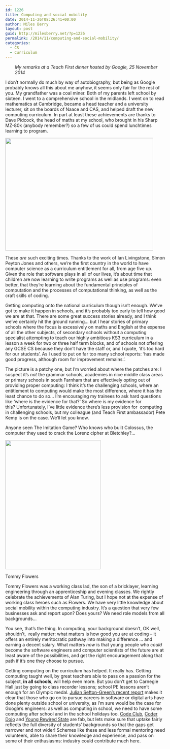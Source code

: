 ```yaml
---
id: 1226
title: Computing and social mobility
date: 2014-11-26T08:26:41+00:00
author: Miles Berry
layout: post
guid: http://milesberry.net/?p=1226
permalink: /2014/11/computing-and-social-mobility/
categories:
  - CS
  - Curriculum
---
```

<p style="padding-left: 30px;">
  <em>My remarks at a Teach First dinner hosted by Google, 25 November 2014</em>
</p>

I don’t normally do much by way of autobiography, but being as Google probably knows all this about me anyhow, it seems only fair for the rest of you. My grandfather was a coal miner. Both of my parents left school by sixteen. I went to a comprehensive school in the midlands. I went on to read mathematics at Cambridge, became a head teacher and a university lecturer, sit on the boards of Naace and CAS, and helped draft the new computing curriculum. In part at least these achievements are thanks to Dave Pidcock, the head of maths at my school, who brought in his Sharp MZ-80k (anybody remember?) so a few of us could spend lunchtimes learning to program.

<img class="aligncenter" src="http://upload.wikimedia.org/wikipedia/commons/1/1f/Mz80k.jpg" alt="" width="466" height="355" />

These _are_ such exciting times. Thanks to the work of Ian Livingstone, Simon Peyton Jones and others, we’re the first country in the world to have computer science as a curriculum entitlement for all, from age five up. Given the role that software plays in all of our lives, it’s about time that children are now learning to write programs as well as use programs: even better, that they’re learning about the fundamental principles of computation and the processes of computational thinking, as well as the craft skills of coding.

Getting computing onto the national curriculum though isn’t enough. We’ve got to make it happen in schools, and it’s probably too early to tell how good we are at that. There are some great success stories already, and I think we’ve certainly hit the ground running… but I hear stories of primary schools where the focus is excessively on maths and English at the expense of all the other subjects, of secondary schools without a computing specialist attempting to teach our highly ambitious KS3 curriculum in a lesson a week for two or three half term blocks, and of schools not offering any GCSE CS because they don’t have the staff or, and I quote, ‘it’s too hard for our students’. As I used to put on far too many school reports: ‘has made good progress, although room for improvement remains.’.

The picture is a patchy one, but I’m worried about where the patches are: I suspect it’s _not_ the grammar schools, academies in nice middle class areas or primary schools in south Farnham that are effectively opting out of providing proper computing: I think it’s the challenging schools, where an entitlement to computing would make the most difference, where it has the least chance to do so&#8230; I’m encouraging my trainees to ask hard questions like ‘where is the evidence for that?’ So where is my evidence for this? Unfortunately, I’ve little evidence there’s less provision for  computing in challenging schools, but my colleague (and Teach First ambassador) Pete Kemp is on the case. We’ll let you know.

Anyone seen The Imitation Game? Who knows who built Colossus, the computer they used to crack the Lorenz cipher at Bletchley?&#8230;

<div style="width: 310px" class="wp-caption aligncenter">
  <img src="http://upload.wikimedia.org/wikipedia/commons/8/84/Tommy_Flowers.jpg" alt="" width="300" height="407" />
  
  <p class="wp-caption-text">
    Tommy Flowers
  </p>
</div>

Tommy Flowers was a working class lad, the son of a bricklayer, learning engineering through an apprenticeship and evening classes. We rightly celebrate the achievements of Alan Turing, but I hope not at the expense of working class heroes such as Flowers. We have very little knowledge about social mobility within the computing industry. It&#8217;s a question that very few businesses ask and report upon? Does yours? We need role models from all backgrounds&#8230;

You see, that’s the thing. In computing, your background doesn’t, OK well, shouldn’t,  really matter: what matters is how good you are at coding &#8211; it offers an entirely meritocratic pathway into making a difference … and earning a decent salary. What matters _now_ is that young people who _could_ become the software engineers and computer scientists of the future are at least aware of the possibilities, and get the right encouragement along that path if it’s one they choose to pursue.

Getting computing on the curriculum has helped. It really has. Getting computing taught well, by great teachers able to pass on a passion for the subject, **in all schools**, will help even more. But you don’t get to Carnegie Hall just by going to class recorder lessons; school PE lessons aren’t enough for an Olympic medal. [Julian Sefton-Green’s recent report](http://www.nominettrust.org.uk/sites/default/files/Mapping%20learner%20progression%20into%20digital%20creativity%20FINAL.pdf) makes it clear that those who go on to pursue careers in software or digital arts have done plenty outside school or university, as I’m sure would be the case for Google’s engineers: as well as computing in school, we need to have some computing after school and in the school holidays too. [Code Club](https://www.codeclub.org.uk/), [Coder Dojo](https://coderdojo.com/) and [Young Rewired State](http://www.yrs.io/) are fab, but lets make sure that uptake fairly reflects the full diversity of students’ backgrounds so that the gaps get narrower and not wider! Schemes like these and less formal mentoring need volunteers, able to share their knowledge and experience, and pass on some of their enthusiasms: industry could contribute much here.